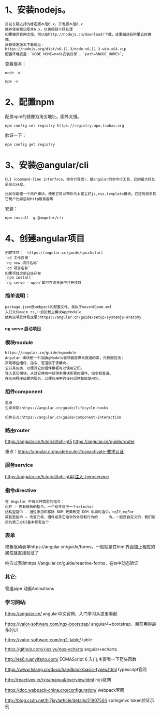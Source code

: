 # 1、安装nodejs。

	目前长期支持的稳定版本是6.x，开发版本是8.x  
	推荐使用稳定版本6.x，以免报错不好处理  
	如果嫌弃官网太慢，可以在http://nodejs.cn/download/下载，这里面还有阿里云的镜像。
	最新稳定版本下载地址：
	https://nodejs.org/dist/v6.11.3/node-v6.11.3-win-x64.zip  
	配置环境变量：`NODE_HOME=node安装目录`，`path=%NODE_HOME%`;  

查看版本：  

`node -v`  

`npm -v`

# 2、配置npm

配置npm的镜像为淘宝地址。国外太慢。  

`npm config set registry https://registry.npm.taobao.org`  

验证一下：  

`npm config get registry` 

# 3、安装@angular/cli

	CLI（command-line interface，命令行界面），是angular的命令行工具，它的最大好处是简化开发。  

	比如你新建一个用户模块，使用它可以帮你马上建立好js,css,template模块。它还有很多其它用户比如启动http服务器等
安装：  

`npm install -g @angular/cli`  

# 4、创建angular项目

	创建项目：  https://angular.cn/guide/quickstart  
	`cd 工作目录`  
	`ng new 项目名称`  
	`cd 项目名称`  
	如果项目之前已经存在  
	`npm install`  
	`ng serve --open`即可在浏览器中打开项目


### 简单说明：
	package.json是webpack的配置文件，类似于maven和pom.xml 
	入口文件main.ts,一般加载主模块AppModule 
	结构说明具体看这里:https://angular.cn/guide/setup-systemjs-anatomy

#### ng serve 启动项目

### 模块module
	https://angular.cn/guide/ngmodule
	Angular 模块是一个由@NgModule装饰器提供元数据的类，元数据包括：
	声明哪些组件、指令、管道属于该模块。
	公开某些类，以便其它的组件模板可以使用它们。
	导入其它模块，从其它模块中获得本模块所需的组件、指令和管道。
	在应用程序级提供服务，以便应用中的任何组件都能使用它。

### 组件component
	重点
	生命周期:https://angular.cn/guide/lifecycle-hooks 

	组件交互:https://angular.cn/guide/component-interaction

### 路由router
https://angular.cn/tutorial/toh-pt5
https://angular.cn/guide/router 

重点：https://angular.cn/guide/router#canactivate-要求认证


### 服务service
https://angular.cn/tutorial/toh-pt4#注入-heroservice

### 指令directive
	在 Angular 中有三种类型的指令：
	组件 — 拥有模板的指令，一个组件对应一个selector
	结构型指令 — 通过添加和移除 DOM 元素改变 DOM 布局的指令，ngIf,ngFor
	属性型指令 — 改变元素、组件或其它指令的外观和行为的		令。一般是自定义的，我们使用的第三方UI基本都有这个


### 表单
模板驱动表单https://angular.cn/guide/forms，一般就是在html界面加上相应的属性就直接验证了 

响应式表单https://angular.cn/guide/reactive-forms，在ts中动态验证

### 其它:
管道pipe
动画Animations

### 学习网站:
https://angular.cn/
angular中文官网，入门学习从这里看起


https://valor-software.com/ngx-bootstrap/
angular4+bootstrap，目前用得最多的UI 

https://valor-software.com/ng2-table/
table 

https://github.com/xieziyu/ngx-echarts
angular+echarts


http://es6.ruanyifeng.com/
ECMAScript 6 入门,主要看一下箭头函数

https://www.tslang.cn/docs/handbook/basic-types.html
typescript官网


http://reactivex.io/rxjs/manual/overview.html
rxjs官网

https://doc.webpack-china.org/configuration/
webpack官网


http://blog.csdn.net/hj7jay/article/details/51907504
springmvc token验证示例
